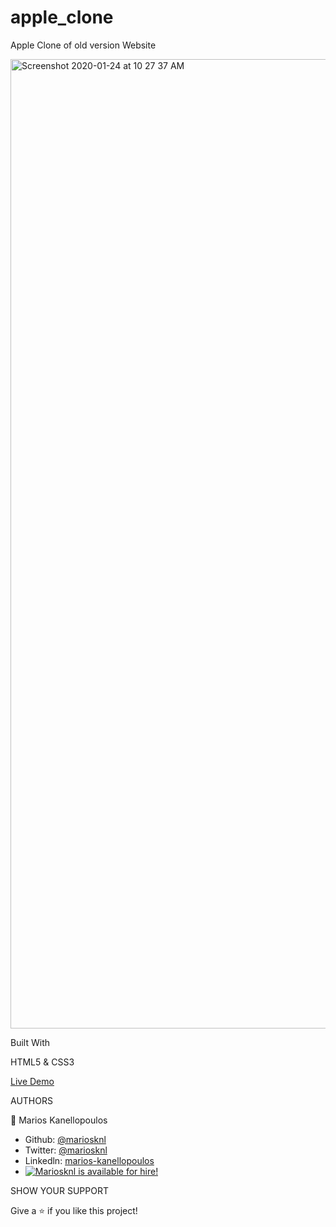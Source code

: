 # apple_clone

Apple Clone of old version Website

<img width="1551" alt="Screenshot 2020-01-24 at 10 27 37 AM" src="https://user-images.githubusercontent.com/50610396/73054889-2d0b0400-3e94-11ea-9a4c-f982ca5b4311.png">

Built With

HTML5 & CSS3

[Live Demo](https://raw.githack.com/mariosknl/apple_clone/mediaQuiries/index.html)



AUTHORS

👤 Marios Kanellopoulos
- Github: [@mariosknl](https://github.com/mariosknl)
- Twitter: [@mariosknl](https://twitter.com/MariosKnl)
- Linkedln: [marios-kanellopoulos](https://www.linkedin.com/in/marios-kanellopoulos-a99332181/)
- [![Mariosknl is available for hire!](http://hireable.me/mariosknl)](http://hireable.me/p/mariosknl)


SHOW YOUR SUPPORT

Give a ⭐️ if you like this project!
